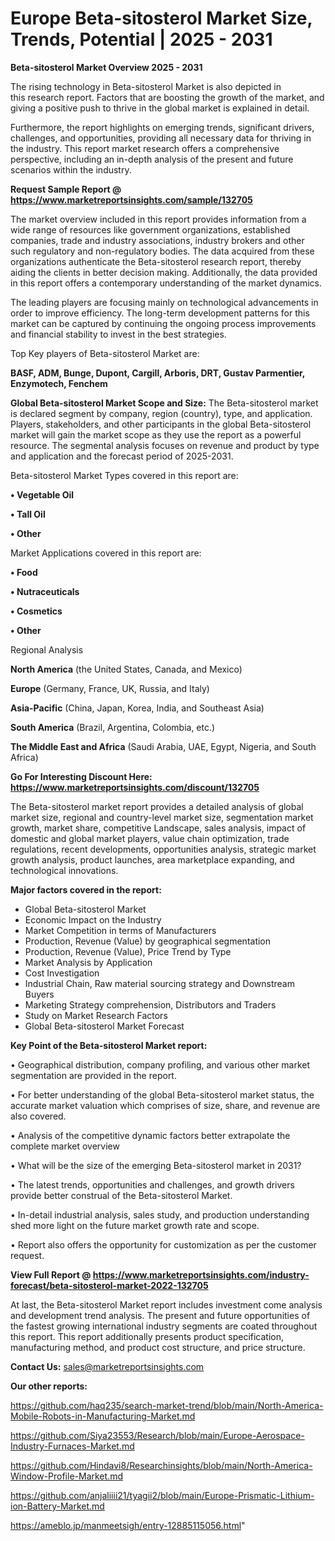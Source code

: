 # Europe Beta-sitosterol Market Size, Trends, Potential | 2025 - 2031

<Strong> Beta-sitosterol Market Overview 2025 - 2031</strong>

The rising technology in Beta-sitosterol Market is also depicted in this research report. Factors that are boosting the growth of the market, and giving a positive push to thrive in the global market is explained in detail.

Furthermore, the report highlights on emerging trends, significant drivers, challenges, and opportunities, providing all necessary data for thriving in the industry. This report market research offers a comprehensive perspective, including an in-depth analysis of the present and future scenarios within the industry.

<strong>Request Sample Report @ <a href=https://www.marketreportsinsights.com/sample/132705>https://www.marketreportsinsights.com/sample/132705</a></strong>

The market overview included in this report provides information from a wide range of resources like government organizations, established companies, trade and industry associations, industry brokers and other such regulatory and non-regulatory bodies. The data acquired from these organizations authenticate the Beta-sitosterol research report, thereby aiding the clients in better decision making. Additionally, the data provided in this report offers a contemporary understanding of the market dynamics.

The leading players are focusing mainly on technological advancements in order to improve efficiency. The long-term development patterns for this market can be captured by continuing the ongoing process improvements and financial stability to invest in the best strategies.

Top Key players of Beta-sitosterol Market are:

<strong>BASF, ADM, Bunge, Dupont, Cargill, Arboris, DRT, Gustav Parmentier, Enzymotech, Fenchem</strong>

<strong><b>Global Beta-sitosterol Market Scope and Size:</b></strong>
The Beta-sitosterol market is declared segment by company, region (country), type, and application. Players, stakeholders, and other participants in the global Beta-sitosterol market will gain the market scope as they use the report as a powerful resource. The segmental analysis focuses on revenue and product by type and application and the forecast period of 2025-2031.

Beta-sitosterol Market Types covered in this report are:

<strong>• Vegetable Oil

• Tall Oil

• Other</strong>

Market Applications covered in this report are:

<strong>• Food

• Nutraceuticals

• Cosmetics

• Other</strong> 

Regional Analysis

<strong>North America</strong> (the United States, Canada, and Mexico)

<strong>Europe</strong> (Germany, France, UK, Russia, and Italy)

<strong>Asia-Pacific</strong> (China, Japan, Korea, India, and Southeast Asia)

<strong>South America</strong> (Brazil, Argentina, Colombia, etc.)

<strong>The Middle East and Africa</strong> (Saudi Arabia, UAE, Egypt, Nigeria, and South Africa)

<strong>Go For Interesting Discount Here: <a href=https://www.marketreportsinsights.com/discount/132705>https://www.marketreportsinsights.com/discount/132705</a></strong>

The Beta-sitosterol market report provides a detailed analysis of global market size, regional and country-level market size, segmentation market growth, market share, competitive Landscape, sales analysis, impact of domestic and global market players, value chain optimization, trade regulations, recent developments, opportunities analysis, strategic market growth analysis, product launches, area marketplace expanding, and technological innovations.

<strong><b>Major factors covered in the report:</b></strong>
<ul>
  <li>Global Beta-sitosterol Market </li>
  <li>Economic Impact on the Industry</li>
  <li>Market Competition in terms of Manufacturers</li>
  <li>Production, Revenue (Value) by geographical segmentation</li>
  <li>Production, Revenue (Value), Price Trend by Type</li>
  <li>Market Analysis by Application</li>
  <li>Cost Investigation</li>
  <li>Industrial Chain, Raw material sourcing strategy and Downstream Buyers</li>
  <li>Marketing Strategy comprehension, Distributors and Traders</li>
  <li>Study on Market Research Factors</li>
  <li>Global Beta-sitosterol Market Forecast</li>
</ul>

<strong><b>Key Point of the Beta-sitosterol Market report:</b></strong>

• Geographical distribution, company profiling, and various other market segmentation are provided in the report.

• For better understanding of the global Beta-sitosterol market status, the accurate market valuation which comprises of size, share, and revenue are also covered.

• Analysis of the competitive dynamic factors better extrapolate the complete market overview

• What will be the size of the emerging Beta-sitosterol market in 2031?

• The latest trends, opportunities and challenges, and growth drivers provide better construal of the Beta-sitosterol Market.

• In-detail industrial analysis, sales study, and production understanding shed more light on the future market growth rate and scope.

• Report also offers the opportunity for customization as per the customer request.

<strong><b>View Full Report @ <a href=https://www.marketreportsinsights.com/industry-forecast/beta-sitosterol-market-2022-132705>https://www.marketreportsinsights.com/industry-forecast/beta-sitosterol-market-2022-132705</a></b></strong>


At last, the Beta-sitosterol Market report includes investment come analysis and development trend analysis. The present and future opportunities of the fastest growing international industry segments are coated throughout this report. This report additionally presents product specification, manufacturing method, and product cost structure, and price structure.

<strong>Contact Us:</strong>
sales@marketreportsinsights.com

<strong>Our other reports:</strong>

<a href=https://github.com/haq235/search-market-trend/blob/main/North-America-Mobile-Robots-in-Manufacturing-Market.md>https://github.com/haq235/search-market-trend/blob/main/North-America-Mobile-Robots-in-Manufacturing-Market.md</a>

<a href=https://github.com/Siya23553/Research/blob/main/Europe-Aerospace-Industry-Furnaces-Market.md>https://github.com/Siya23553/Research/blob/main/Europe-Aerospace-Industry-Furnaces-Market.md</a>

<a href=https://github.com/Hindavi8/Researchinsights/blob/main/North-America-Window-Profile-Market.md>https://github.com/Hindavi8/Researchinsights/blob/main/North-America-Window-Profile-Market.md</a>

<a href=https://github.com/anjaliiii21/tyagii2/blob/main/Europe-Prismatic-Lithium-ion-Battery-Market.md>https://github.com/anjaliiii21/tyagii2/blob/main/Europe-Prismatic-Lithium-ion-Battery-Market.md</a>

<a href=https://ameblo.jp/manmeetsigh/entry-12885115056.html>https://ameblo.jp/manmeetsigh/entry-12885115056.html</a>"
